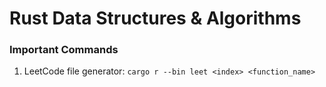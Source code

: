 # Rust Data Structures & Algorithms

### Important Commands

1. LeetCode file generator: `cargo r --bin leet <index> <function_name>`
